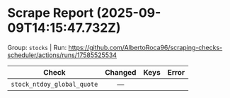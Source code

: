 # Scrape Report (2025-09-09T14:15:47.732Z)

Group: `stocks`  |  Run: https://github.com/AlbertoRoca96/scraping-checks-scheduler/actions/runs/17585525534

| Check | Changed | Keys | Error |
|---|:---:|:--|:--|
| `stock_ntdoy_global_quote` | — |  |  |
